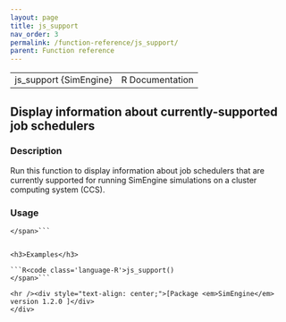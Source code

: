 ```yaml
---
layout: page
title: js_support 
nav_order: 3 
permalink: /function-reference/js_support/
parent: Function reference
---
```


<script type="text/javascript">
const macros = { "\\R": "\\textsf{R}", "\\code": "\\texttt"};
function processMathHTML() {
    var l = document.getElementsByClassName('reqn');
    for (let e of l) { katex.render(e.textContent, e, { throwOnError: false, macros }); }
    return;
}</script>
<script defer src="https://cdn.jsdelivr.net/npm/katex@0.15.3/dist/katex.min.js"
    onload="processMathHTML();"></script>
<link rel="stylesheet" type="text/css" href="R.css" />
</head><body><div class="container">

<table style="width: 100%;"><tr><td>js_support {SimEngine}</td><td style="text-align: right;">R Documentation</td></tr></table>

<h2>Display information about currently-supported job schedulers</h2>

<h3>Description</h3>

<p>Run this function to display information about job schedulers
that are currently supported for running <span class="pkg">SimEngine</span> simulations on a
cluster computing system (CCS).
</p>


<h3>Usage</h3>

```R<code class='language-R'>js_support()
</span>```


<h3>Examples</h3>

```R<code class='language-R'>js_support()
</span>```

<hr /><div style="text-align: center;">[Package <em>SimEngine</em> version 1.2.0 ]</div>
</div>
